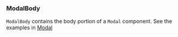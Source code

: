 ### ModalBody

`ModalBody` contains the body portion of a `Modal` component. See the examples in [Modal](/#/Overlays?id=modal)

